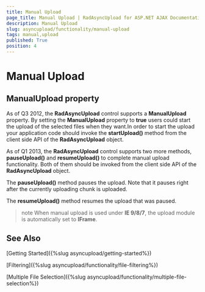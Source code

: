 ```yaml
---
title: Manual Upload
page_title: Manual Upload | RadAsyncUpload for ASP.NET AJAX Documentation
description: Manual Upload
slug: asyncupload/functionality/manual-upload
tags: manual,upload
published: True
position: 4
---
```


# Manual Upload



## ManualUpload property

As of Q3 2012, the **RadAsyncUpload** control supports a **ManualUpload** property. By setting the **ManualUpload** property to **true** users could start the upload of the selected files when they want.In order to start the upload your application code should invoke the **startUpload()** method from the client side API of the **RadAsyncUpload** object.

As of Q1 2013, the **RadAsyncUpload** control supports two more methods, **pauseUpload()** and **resumeUpload()** to complete manual upload functionality. Both of them should be invoked from the client side API of the **RadAsyncUpload** object.

The **pauseUpload()** method pauses the upload. Note that it pauses right after the currently uploading chunk is uploaded.

The **resumeUpload()** method resumes the upload that was paused.

>note When manual upload is used under **IE 9/8/7**, the upload module is automatically set to **IFrame**.
>


## See Also

[Getting Started]({%slug asyncupload/getting-started%})

[Filtering]({%slug asyncupload/functionality/file-filtering%})

[Multiple File Selection]({%slug asyncupload/functionality/multiple-file-selection%})
